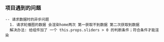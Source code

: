### 项目遇到的问题 
    -- 请求数据时的异步问题
      1. 请求轮播图的数据 会渲染home两次 第一获取不到数据 第二次获取到数据
      解决办法: 给组件加了 一个 this.props.sliders > 0 的判断条件；符合条件才能渲染